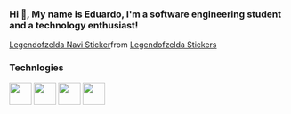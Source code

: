 ### Hi 👋, My name is Eduardo, I'm a software engineering student and a technology enthusiast! 
<div class="tenor-gif-embed" data-postid="13123284" data-share-method="host" data-aspect-ratio="1" data-width="100%"><a href="https://tenor.com/view/legendofzelda-navi-heylisten-gif-13123284">Legendofzelda Navi Sticker</a>from <a href="https://tenor.com/search/legendofzelda-stickers">Legendofzelda Stickers</a></div> <script type="text/javascript" async src="https://tenor.com/embed.js"></script>


### Technlogies

<img src="https://cdn.jsdelivr.net/gh/devicons/devicon/icons/java/java-original-wordmark.svg" width="40px" height="40px" /> <img src="https://cdn.jsdelivr.net/gh/devicons/devicon/icons/javascript/javascript-original.svg" width="40px" height="40px" /> <img src="https://cdn.jsdelivr.net/gh/devicons/devicon/icons/html5/html5-original-wordmark.svg" width="40px" height="40px"/> <img src="https://cdn.jsdelivr.net/gh/devicons/devicon/icons/css3/css3-original-wordmark.svg" width="40px" height="40px"/>
          
          
          
          

<!--
**eduabdala/eduabdala** is a ✨ _special_ ✨ repository because its `README.md` (this file) appears on your GitHub profile.

Here are some ideas to get you started:

- 🔭 I’m currently working on ...
- 🌱 I’m currently learning ...
- 👯 I’m looking to collaborate on ...
- 🤔 I’m looking for help with ...
- 💬 Ask me about ...
- 📫 How to reach me: ...
- 😄 Pronouns: ...
- ⚡ Fun fact: ...
-->
